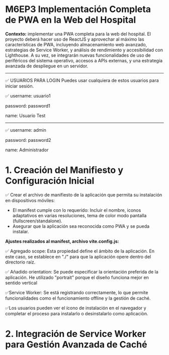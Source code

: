 # M6EP3 Implementación Completa de PWA en la Web del Hospital

**Contexto:**
implementar
una PWA completa para la web del hospital. El proyecto deberá hacer uso de ReactJS y
aprovechar al máximo las características de PWA, incluyendo almacenamiento web avanzado,
estrategias de Service Worker, y análisis de rendimiento y accesibilidad con Lighthouse. A su
vez, se integrarán nuevas funcionalidades de uso de periféricos del sistema operativo,
accesos a APIs externas, y una estrategia avanzada de despliegue en un servidor.

___________________________________________________________________________

✅ USUARIOS PARA LOGIN
Puedes usar cualquiera de estos usuarios para iniciar sesión.

✅ username: usuario1

password: password1

name: Usuario Test
_______________________

✅ username: admin

password: password2

name: Administrador



# 1. Creación del Manifiesto y Configuración Inicial
✅ Crear el archivo de manifiesto de la aplicación que permita su instalación en dispositivos móviles:
- El manifest cumple con lo requerido: Incluir el nombre, iconos adaptativos en varias resoluciones, tema de color modo pantalla (fullscreen/standalone).
- Asegurar que la aplicación sea reconocida como PWA y se pueda instalar.

**Ajustes realizados al manifest, archivo vite.config.js:**

✅ Agregado scope: Esta propiedad define el ámbito de la aplicación. En este caso, se establece en "./" para que la aplicación opere dentro del directorio raíz.

✅ Añadido orientation: Se puede especificar la orientación preferida de la aplicación. He utilizado "portrait" porque el diseño funciona mejor en sentido vertical

✅Service Worker: Se está registrando correctamente, lo que permite funcionalidades como el funcionamiento offline y la gestión de caché.

✅Los usuarios pueden ver el ícono de instalación en el navegador y completar el proceso para instalarlo o desinstalarlo como aplicaciòn.

# 2. Integración de Service Worker para Gestión Avanzada de Caché